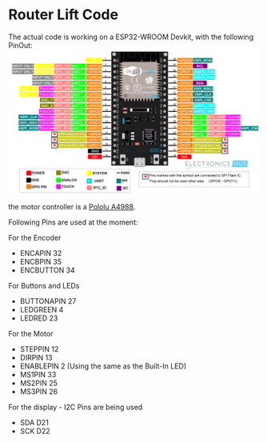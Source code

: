 # Router Lift Code

The actual code is working on a ESP32-WROOM Devkit, with the following PinOut:
![ESP32](https://github.com/jfdzar/router_lift/blob/71ae90a2270c71d60ac2871e5314fc9e2b65e267/doc/wroom-esp32-pinout.jpeg)

the motor controller is a [Pololu A4988](https://www.pololu.com/product/1182).

Following Pins are used at the moment:

For the Encoder
* ENCAPIN 32
* ENCBPIN 35
* ENCBUTTON 34

For Buttons and LEDs
* BUTTONAPIN 27
* LEDGREEN 4
* LEDRED 23

For the Motor
* STEPPIN 12
* DIRPIN 13
* ENABLEPIN 2 (Using the same as the Built-In LED)
* MS1PIN 33
* MS2PIN 25
* MS3PIN 26

For the display - I2C Pins are being used
* SDA D21
* SCK D22


